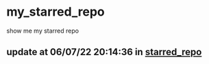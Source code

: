 # my_starred_repo
show me my starred repo

update at 06/07/22 20:14:36 in [starred_repo](./index.html)
---

